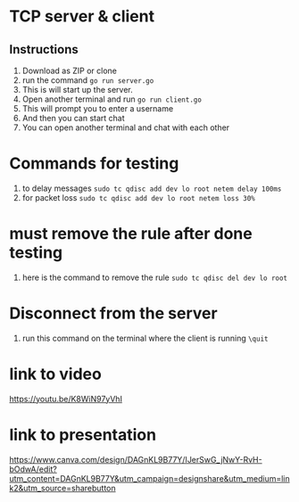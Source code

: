 # TCP server & client
## Instructions
1. Download as ZIP or clone
2. run the command ```go run server.go``` 
3. This is will start up the server.
4. Open another terminal and run ```go run client.go```
5. This will prompt you to enter a username
6. And then you can start chat
7. You can open another terminal and chat with each other

# Commands for testing
1. to delay messages ```sudo tc qdisc add dev lo root netem delay 100ms```
2. for packet loss ```sudo tc qdisc add dev lo root netem loss 30%```
# must remove the rule after done testing
1. here is the command to remove the rule ```sudo tc qdisc del dev lo root```

# Disconnect from the server
1. run this command on the terminal where the client is running
```\quit```


# link to video
https://youtu.be/K8WiN97yVhI

# link to presentation
https://www.canva.com/design/DAGnKL9B77Y/IJerSwG_jNwY-RvH-bOdwA/edit?utm_content=DAGnKL9B77Y&utm_campaign=designshare&utm_medium=link2&utm_source=sharebutton




